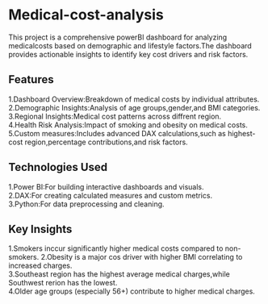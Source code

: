 # Medical-cost-analysis
This project is a comprehensive powerBI dashboard for analyzing medicalcosts based on demographic and lifestyle factors.The dashboard provides actionable insights to identify key cost drivers and risk factors. 
## Features
 1.Dashboard Overview:Breakdown of medical costs by individual attributes.                                                                        
 2.Demographic Insights:Analysis of age groups,gender,and BMI categories.                                                                              
 3.Regional Insights:Medical cost patterns across diffrent region.                                                                                     
 4.Health Risk Analysis:Impact of smoking and obesity on medical costs.                                                                                 
 5.Custom measures:Includes advanced DAX calculations,such as highest-cost region,percentage contributions,and risk factors.                               
 ## Technologies Used
  1.Power BI:For building interactive dashboards and visuals.                                                                                           
  2.DAX:For creating calculated measures and custom metrics.                                                                                            
  3.Python:For data preprocessing and cleaning.                                                                                                         
 ## Key Insights
  1.Smokers inccur significantly higher medical costs compared to non-smokers.
  2.Obesity is a major cos driver with higher BMI correlating to increased charges.                                                                 
  3.Southeast region has the highest average medical charges,while Southwest rerion has the lowest.                                                    
  4.Older age groups (especially 56+) contribute to higher medical charges.
